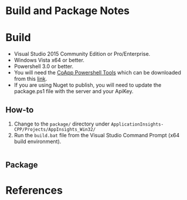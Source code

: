 Build and Package Notes
=======================

# Build

- Visual Studio 2015 Community Edition or Pro/Enterprise.
- Windows Vista x64 or better.
- Powershell 3.0 or better.
- You will need the [CoApp Powershell Tools](http://coapp.org/index.html) which can be downloaded from this [link](http://coapp.org/files/CoApp.Tools.Powershell.msi).
- If you are using Nuget to publish, you will need to update the package.ps1 file with the server and your ApiKey.

## How-to

1. Change to the `package/` directory under `ApplicationInsights-CPP/Projects/AppInsights_Win32/`
1. Run the `build.bat` file from the Visual Studio Command Prompt (x64 build environment).


```

```

## Package



# References

